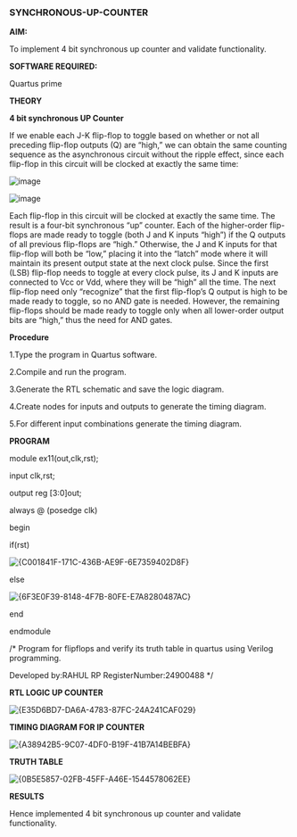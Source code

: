 ### SYNCHRONOUS-UP-COUNTER

**AIM:**

To implement 4 bit synchronous up counter and validate functionality.

**SOFTWARE REQUIRED:**

Quartus prime

**THEORY**

**4 bit synchronous UP Counter**

If we enable each J-K flip-flop to toggle based on whether or not all preceding flip-flop outputs (Q) are “high,” we can obtain the same counting sequence as the asynchronous circuit without the ripple effect, since each flip-flop in this circuit will be clocked at exactly the same time:

![image](https://github.com/naavaneetha/SYNCHRONOUS-UP-COUNTER/assets/154305477/d5db3fa0-e413-404c-b80e-b2f39d82e7e8)


![image](https://github.com/naavaneetha/SYNCHRONOUS-UP-COUNTER/assets/154305477/52cb61eb-d04b-442d-810c-31185a68410b)

Each flip-flop in this circuit will be clocked at exactly the same time.
The result is a four-bit synchronous “up” counter. Each of the higher-order flip-flops are made ready to toggle (both J and K inputs “high”) if the Q outputs of all previous flip-flops are “high.”
Otherwise, the J and K inputs for that flip-flop will both be “low,” placing it into the “latch” mode where it will maintain its present output state at the next clock pulse.
Since the first (LSB) flip-flop needs to toggle at every clock pulse, its J and K inputs are connected to Vcc or Vdd, where they will be “high” all the time.
The next flip-flop need only “recognize” that the first flip-flop’s Q output is high to be made ready to toggle, so no AND gate is needed.
However, the remaining flip-flops should be made ready to toggle only when all lower-order output bits are “high,” thus the need for AND gates.

**Procedure**

1.Type the program in Quartus software.

2.Compile and run the program.

3.Generate the RTL schematic and save the logic diagram.

4.Create nodes for inputs and outputs to generate the timing diagram.

5.For different input combinations generate the timing diagram.


**PROGRAM**

module ex11(out,clk,rst);

input clk,rst;

output reg [3:0]out;

always @ (posedge clk)

begin

if(rst)

![{C001841F-171C-436B-AE9F-6E7359402D8F}](https://github.com/user-attachments/assets/afd07b44-d959-4bff-8693-336b373c16c1)

else

![{6F3E0F39-8148-4F7B-80FE-E7A8280487AC}](https://github.com/user-attachments/assets/c34e14ee-9d2b-4b5a-9489-eab4062fe999)


end

endmodule

/* Program for flipflops and verify its truth table in quartus using Verilog programming. 

Developed by:RAHUL RP RegisterNumber:24900488
*/

**RTL LOGIC UP COUNTER**

![{E35D6BD7-DA6A-4783-87FC-24A241CAF029}](https://github.com/user-attachments/assets/17fd6547-615f-4430-9c35-a41ac3cd4ee8)


**TIMING DIAGRAM FOR IP COUNTER**

![{A38942B5-9C07-4DF0-B19F-41B7A14BEBFA}](https://github.com/user-attachments/assets/3b42c877-c281-4978-b17e-97120cf6b3eb)


**TRUTH TABLE**

![{0B5E5857-02FB-45FF-A46E-1544578062EE}](https://github.com/user-attachments/assets/fecda2c4-69e7-43a6-89ec-b7d9daed84f2)


**RESULTS**

Hence implemented 4 bit synchronous up counter and validate functionality.
